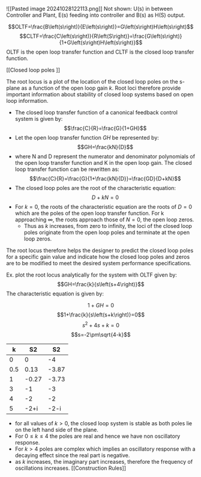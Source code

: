 ![[Pasted image 20241028122113.png]]
Not shown: U(s) in between Controller and Plant, E(s) feeding into controller and B(s) as H(S) output.


$$OLTF=\frac{B\left(s\right)}{E\left(s\right)}=G\left(s\right)H\left(s\right)$$
$$CLTF=\frac{C\left(s\right)}{R\left(S\right)}=\frac{G\left(s\right)}{1+G\left(s\right)H\left(s\right)}$$
OLTF is the open loop transfer function and CLTF is the closed loop transfer function.

[[Closed loop poles ]]

The root locus is a plot of the location of the closed loop poles on the s-plane as a function of the open loop gain $k$. Root loci therefore provide important information about stability of closed loop systems based on open loop information.
- The closed loop transfer function of a canonical feedback control system is given by:
$$\frac{C}{R}=\frac{G}{1+GH}$$
- Let the open loop transfer function $GH$ be represented by:$$GH=\frac{kN}{D}$$
- where N and D represent the numerator and denominator polynomials of the open loop transfer function and K in the open loop gain. The closed loop transfer function can be rewritten as:
$$\frac{C}{R}=\frac{G}{1+\frac{kN}{D}}=\frac{GD}{D+kN}$$
- The closed loop poles are the root of the characteristic equation:
$$D+kN=0$$
- For $k=0$, the roots of the characteristic equation are the roots of $D=0$ which are the poles of the open loop transfer function. For k approaching $\infty$, the roots approach those of $N=0$, the open loop zeros.
	- Thus as $k$ increases, from zero to infinity, the loci of the closed loop poles originate from the open loop poles and terminate at the open loop zeros. 

The root locus therefore helps the designer to predict the closed loop poles for a specific gain value and indicate how the closed loop poles and zeros are to be modified to meet the desired system performance specifications.

Ex. plot the root locus analytically for the system with OLTF given by: 
$$GH=\frac{k}{s\left(s+4\right)}$$
The characteristic equation is given by:

$$1+GH=0$$
$$1+\frac{k}{s\left(s+k\right)}=0$$
$$s^2+4s+k=0$$
$$s=-2\pm\sqrt{4-k}$$

| k   | S2    | S2    |
| --- | ----- | ----- |
| 0   | $0$   | -4    |
| 0.5 | 0.13  | -3.87 |
| 1   | -0.27 | -3.73 |
| 3   | -1    | -3    |
| 4   | -2    | -2    |
| 5   | -2+i  | -2-i  |
- for all values of $k>0$, the closed loop system is stable as both poles lie on the left hand side of the plane. 
- For $0\le k\le4$ the poles are real and hence we have non oscillatory response.
- For $k>4$ poles are complex which implies an oscillatory response with a decaying effect since the real part is negative.
- as $k$ increases, the imaginary part increases, therefore the frequency of oscillations increases.
[[Construction Rules]]
